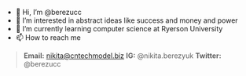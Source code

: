 - 👋 Hi, I’m @berezucc
- 👀 I’m interested in abstract ideas like success and money and power
- 🌱 I’m currently learning computer science at Ryerson University
- 📫 How to reach me 
> **Email:** nikita@cntechmodel.biz **IG:** @nikita.berezyuk **Twitter:** @berezucc

<!---
berezucc/berezucc is a ✨ special ✨ repository because its `README.md` (this file) appears on your GitHub profile.
You can click the Preview link to take a look at your changes.
--->
